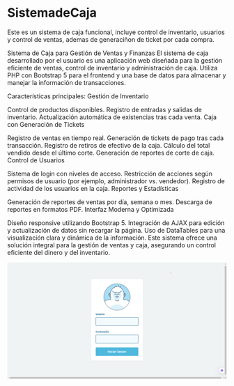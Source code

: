 # SistemadeCaja
Este es un sistema de caja funcional, incluye control de inventario, usuarios y control de ventas, ademas de generaciñon de ticket por cada compra.

Sistema de Caja para Gestión de Ventas y Finanzas
El sistema de caja desarrollado por el usuario es una aplicación web diseñada para la gestión eficiente de ventas, control de inventario y administración de caja. Utiliza PHP con Bootstrap 5 para el frontend y una base de datos para almacenar y manejar la información de transacciones.

Características principales:
Gestión de Inventario

Control de productos disponibles.
Registro de entradas y salidas de inventario.
Actualización automática de existencias tras cada venta.
Caja con Generación de Tickets

Registro de ventas en tiempo real.
Generación de tickets de pago tras cada transacción.
Registro de retiros de efectivo de la caja.
Cálculo del total vendido desde el último corte.
Generación de reportes de corte de caja.
Control de Usuarios

Sistema de login con niveles de acceso.
Restricción de acciones según permisos de usuario (por ejemplo, administrador vs. vendedor).
Registro de actividad de los usuarios en la caja.
Reportes y Estadísticas

Generación de reportes de ventas por día, semana o mes.
Descarga de reportes en formatos PDF.
Interfaz Moderna y Optimizada

Diseño responsive utilizando Bootstrap 5.
Integración de AJAX para edición y actualización de datos sin recargar la página.
Uso de DataTables para una visualización clara y dinámica de la información.
Este sistema ofrece una solución integral para la gestión de ventas y caja, asegurando un control eficiente del dinero y del inventario.

![Descripción de la imagen](uploads/p1.png)


